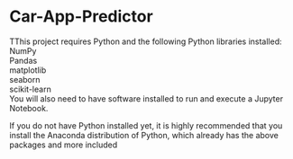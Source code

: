 # Car-App-Predictor
TThis project requires Python and the following Python libraries installed:
NumPy <br />
Pandas <br />
matplotlib <br />
seaborn <br />
scikit-learn <br />
You will also need to have software installed to run and execute a Jupyter Notebook.

If you do not have Python installed yet, it is highly recommended that you install the Anaconda distribution of Python, which already has the above packages and more included

